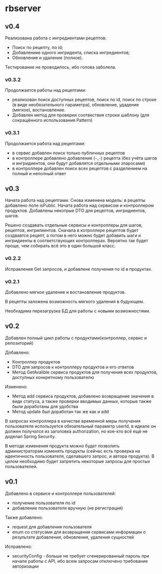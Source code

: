 # rbserver
## v0.4
Реализована работа с ингредиентами рецептов:
- Поиск по рецепту, по id;
- Добавлениие одного ингридента, списка ингредиентов;
- Обновление и удаление (полное).

Тестирование не проводилось, ибо голова заболела.

### v0.3.2
Продолжается работы над рецептами:
- реализован поиск доступных рецептов, поиск по id, поиск по строке (в виде необязательного параметра), обновление, удадение (мягкое), востановление.
- Добавлен метод для проверки соотвествия строки шаблону (для сокращённого использования Pattern)
  
### v0.3.1
Продолжается работа над рецептами:
- в сервис добавлен поиск только публичных рецептов
- в контроллере добавлено добавление (-_-) рецепта (без учёта шагов и ингридиентов, они будут добавлятся отдельными зпаросами)
- в контроллере добавлен поиск всех рецептов с разделением на полный и неполный ответ

## v0.3
Начата работа над рецептами. Снова изменена модель: в рецепты добавлено поле isPublic. Начата работа над сервисом и контроллером продуктов.
Добавлены некотрые DTO для рецептов, ингридиентов, шагов.

Решено создавать отдельные сервисы и контроллеры для шагов, рецептов, ингрилиентов. Сначала в котроллере рецептов будет создвавтся рецепт, а потом в него можно будет добавить шаги и ингридиенты в соответствующих контроллерах. Вероятно так будет проще, чем собирать всё это в один большой класс.

### v0.2.2
Исправления Get запросов, и добавлене получения по id в продуктах.

### v0.2.1
Добавлено мягкое удаление и востановление продуктов.

В рецепты заложена возможность мягкого удаления в будующем.

Необхадима перезагрузка БД для работы с новыми возможностями.

## v0.2
Добавлен полный цикл работы с продуктами(контроллер, сервис и репозиторий)

Добавлено:
- Контроллер продуктов
- DTO для запросов к  контроллеру продуктов и его ответов
- Метод GetAvalible сервиса продуктов для получения всех продуктов, доступных конкретному пользователю

Изменено:
- Метод add сервиса продуктов, добавлено возвращение значения в виде статуса, а также проверки вводимых данных, которые также были доработаны для удобства
- Метод update был доработан так же как и add

В запросах контроллера в качестве временной меры получения пользователя используется обязательный параметр userId, в идеале он должен получатся из заголовка authorization, но кое-кто всё ещё не доделал 
Spring Security.

В методе изменения продукта можно будет позволить администраторам изменять продукты (сейчас есть проверка на идентичность пользователя, сделавшего запрос, и автора продукта). В целом необходимо будет запретить некоторые запросы для простых пользователей.

## v0.1

Добавлено в сервисе и контроллере пользователей:
- получение пользователя по id
- добавление пользователя вручную (не регистрация)

Также добавлено:
- request для добавления пользователя
- enum со статусами для возвращения сервисами информации о результате добавления, обновления, удаления сущностей

Исправлено:
- securityConfig - больше не требует сгенерированный пароль при начале работы с API, ибо всем запросам отключено требование авторизации
